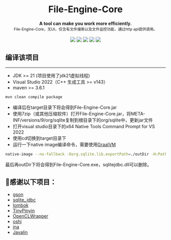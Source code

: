 <h1 align="center">File-Engine-Core</h1>

<div align="center">
  <strong>A tool can make you work more efficiently.</strong><br>
  <sub>File-Engine-Core，无UI，仅含有文件搜索以及文件监控功能，通过http api提供调用。</sub>
</div>
<br>
<div align="center">
  <img src="https://img.shields.io/badge/license-MIT-yellow"/>
  <img src="https://img.shields.io/badge/language-c++-brightgreen"/>
  <img src="https://img.shields.io/badge/language-java-brightgreen" />
  <img src="https://img.shields.io/badge/language-cuda-brightgreen"/>
  <img src="https://img.shields.io/badge/documentation-yes-brightgreen"/>
</div>

## 编译该项目

---

- JDK >= 21  (项目使用了jdk21虚拟线程)
- Visual Studio 2022（C++ 生成工具 >= v143）
- maven >= 3.6.1
```bash
mvn clean compile package
```
- 编译后在target目录下将会得到File-Engine-Core.jar   
- 使用7zip（或其他压缩软件）打开File-Engine-Core.jar，将META-INF/versions/9/org/sqlite复制到根目录下的org/sqlite中，更新jar文件   
- 打开visual studio目录下的x64 Native Tools Command Prompt for VS 2022   
- 使用cd切换到target目录下
- 运行一下native image编译命令，需要使用[GraalVM](https://www.graalvm.org/downloads/)
```bash
native-image --no-fallback -Dorg.sqlite.lib.exportPath=./outDir -H:Path=./outDir -jar File-Engine-Core.jar -H:+JNI -R:MaxHeapSize=512M -R:MinHeapSize=32M -H:+UseCompressedReferences -R:MaxHeapFree=16777216
```
最后再outDir下将会得到File-Engine-Core.exe，sqlitejdbc.dll可以删除。

## 💖感谢以下项目：

- [gson](https://github.com/google/gson)
- [sqlite_jdbc](https://github.com/xerial/sqlite-jdbc)   
- [lombok](https://projectlombok.org/)   
- [TinyPinyin](https://github.com/promeG/TinyPinyin)
- [OpenCLWrapper](https://github.com/ProjectPhysX/OpenCL-Wrapper)
- [oshi](https://github.com/oshi/oshi)
- [jna](https://github.com/java-native-access/jna)
- [Javalin](https://javalin.io/)
